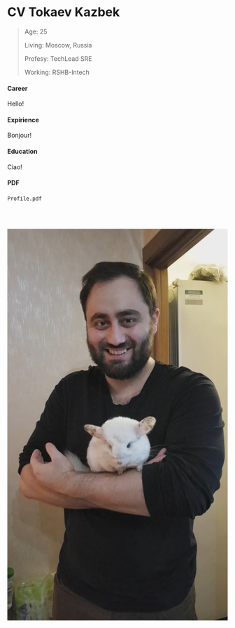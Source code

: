 # CV Tokaev Kazbek

> Age: 25
>
> Living: Moscow, Russia
>
> Profesy: TechLead SRE
>
> Working: RSHB-Intech



<!-- tabs:start -->

#### **Career**

Hello!

#### **Expirience**

Bonjour!

#### **Education**

Ciao!

#### **PDF**

```pdf
Profile.pdf
``` 

<!-- tabs:end -->

<!-- slide:break-60 -->

<br>
<br>

![me](/assets/01.jpg ':size=50%')
